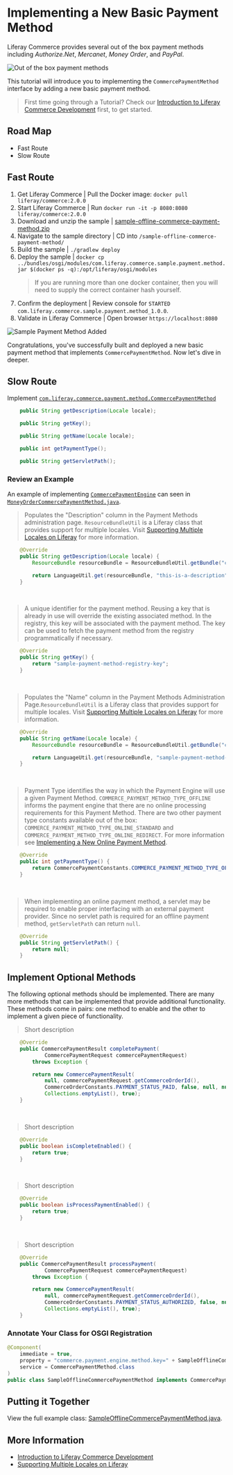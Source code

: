 # Implementing a New Basic Payment Method

Liferay Commerce provides several out of the box payment methods including _Authorize.Net_, _Mercanet_, _Money Order_, and _PayPal_.

![Out of the box payment methods](./images/01.png "Out of the box payment methods")

This tutorial will introduce you to implementing the `CommercePaymentMethod` interface by adding a new basic payment method.

>First time going through a Tutorial? Check our [Introduction to Liferay Commerce Development](../../introduction-to-liferay-commerce-development/README.md) first, to get started.

## Road Map

* Fast Route
* Slow Route

## Fast Route

1. Get Liferay Commerce | Pull the Docker image: `docker pull liferay/commerce:2.0.0`
1. Start Liferay Commerce | Run `docker run -it -p 8080:8080 liferay/commerce:2.0.0`
1. Download and unzip the sample | [sample-offline-commerce-payment-method.zip]()
1. Navigate to the sample directory | CD into `/sample-offline-commerce-payment-method/`
1. Build the sample | `./gradlew deploy`
1. Deploy the sample | `docker cp ../bundles/osgi/modules/com.liferay.commerce.sample.payment.method.jar $(docker ps -q):/opt/liferay/osgi/modules`
    >If you are running more than one docker container, then you will need to supply the correct container hash yourself.
1. Confirm the deployment | Review console for `STARTED com.liferay.commerce.sample.payment.method_1.0.0`.
1. Validate in Liferay Commerce | Open browser `https://localhost:8080`

![Sample Payment Method Added](./images/02.png "Sample Payment Method Added")

Congratulations, you've successfully built and deployed a new basic payment method that implements `CommercePaymentMethod`. Now let's dive in deeper.

## Slow Route

Implement [`com.liferay.commerce.payment.method.CommercePaymentMethod`]()

```java
	public String getDescription(Locale locale);

	public String getKey();

	public String getName(Locale locale);

	public int getPaymentType();

	public String getServletPath();
```

### Review an Example

An example of implementing [`CommercePaymentEngine`]() can seen in [`MoneyOrderCommercePaymentMethod.java`]().

>Populates the "Description" column in the Payment Methods administration page. `ResourceBundleUtil` is a Liferay class that provides support for multiple locales. Visit [Supporting Multiple Locales on Liferay]() for more information.

```java
	@Override
	public String getDescription(Locale locale) {
		ResourceBundle resourceBundle = ResourceBundleUtil.getBundle("content.Language", locale, getClass());

		return LanguageUtil.get(resourceBundle, "this-is-a-description");
	}
```

<br>

>A unique identifier for the payment method. Reusing a key that is already in use will override the existing associated method. In the registry, this key will be associated with the payment method. The key can be used to fetch the payment method from the registry programmatically if necessary.

```java
	@Override
	public String getKey() {
		return "sample-payment-method-registry-key";
	}
```

<br>

>Populates the "Name" column in the Payment Methods Administration Page.`ResourceBundleUtil` is a Liferay class that provides support for multiple locales. Visit [Supporting Multiple Locales on Liferay]() for more information.

```java
	@Override
	public String getName(Locale locale) {
		ResourceBundle resourceBundle = ResourceBundleUtil.getBundle("content.Language", locale, getClass());

		return LanguageUtil.get(resourceBundle, "sample-payment-method-language-key");
	}
```

<br>

>Payment Type identifies the way in which the Payment Engine will use a given Payment Method. `COMMERCE_PAYMENT_METHOD_TYPE_OFFLINE` informs the payment engine that there are no online processing requirements for this Payment Method. There are two other payment type constants available out of the box: `COMMERCE_PAYMENT_METHOD_TYPE_ONLINE_STANDARD` and `COMMERCE_PAYMENT_METHOD_TYPE_ONLINE_REDIRECT`. For more information see [Implementing a New Online Payment Method]().

```java
	@Override
	public int getPaymentType() {
		return CommercePaymentConstants.COMMERCE_PAYMENT_METHOD_TYPE_OFFLINE;
	}
```

<br>

>When implementing an online payment method, a servlet may be required to enable proper interfacing with an external payment provider. Since no servlet path is required for an offline payment method, `getServletPath` can return `null`.

```java
	@Override
	public String getServletPath() {
		return null;
	}
```

## Implement Optional Methods

The following optional methods should be implemented. There are many more methods that can be implemented that provide additional functionality. These methods come in pairs: one method to enable and the other to implement a given piece of functionality.

>Short description

```java
	@Override
	public CommercePaymentResult completePayment(
			CommercePaymentRequest commercePaymentRequest)
		throws Exception {

		return new CommercePaymentResult(
			null, commercePaymentRequest.getCommerceOrderId(),
			CommerceOrderConstants.PAYMENT_STATUS_PAID, false, null, null,
			Collections.emptyList(), true);
	}
```

<br>

>Short description

```java
	@Override
	public boolean isCompleteEnabled() {
		return true;
	}
```

<br>

>Short description

```java
	@Override
	public boolean isProcessPaymentEnabled() {
		return true;
	}
```

<br>

>Short description

```java
	@Override
	public CommercePaymentResult processPayment(
			CommercePaymentRequest commercePaymentRequest)
		throws Exception {

		return new CommercePaymentResult(
			null, commercePaymentRequest.getCommerceOrderId(),
			CommerceOrderConstants.PAYMENT_STATUS_AUTHORIZED, false, null, null,
			Collections.emptyList(), true);
	}
```

### Annotate Your Class for OSGI Registration

```java
@Component(
	immediate = true,
	property = "commerce.payment.engine.method.key=" + SampleOfflineCommercePaymentMethod.KEY,
	service = CommercePaymentMethod.class
)
public class SampleOfflineCommercePaymentMethod implements CommercePaymentMethod {
```

## Putting it Together

View the full example class: [SampleOfflineCommercePaymentMethod.java](.\sample-offline-commerce-payment-method.zip\sample-offline-commerce-payment-method\src\main\java\com\liferay\commerce\sample\payment\method\SampleOfflineCommercePaymentMethod.java).

## More Information

- [Introduction to Liferay Commerce Development](../../introduction-to-liferay-commerce-development/README.md)
- [Supporting Multiple Locales on Liferay]()
